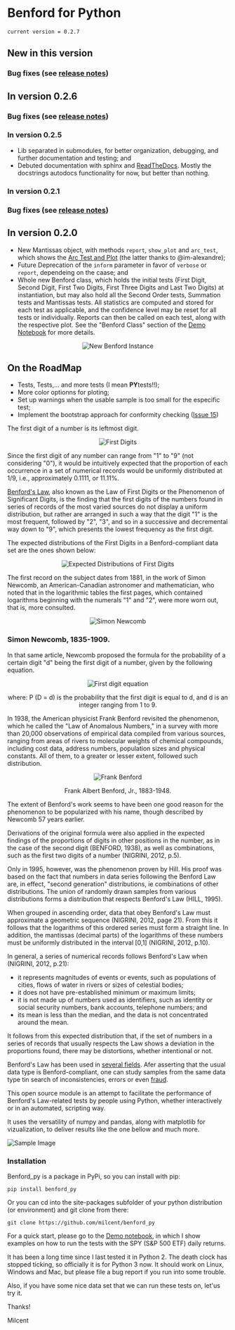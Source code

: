 # Benford for Python

`current version = 0.2.7`

## New in this version

### Bug fixes (see [release notes](https://github.com/milcent/benford_py/releases/tag/v0.2.7))

## In version 0.2.6

### Bug fixes (see [release notes](https://github.com/milcent/benford_py/releases/tag/v0.2.6))

### In version 0.2.5

- Lib separated in submodules, for better organization, debugging, and further documentation and testing; and
- Debuted documentation with sphinx and [ReadTheDocs](https://benford-py.readthedocs.io). Mostly the docstrings autodocs functionality for now, but better than nothing.

### In version 0.2.1

### Bug fixes (see [release notes](https://github.com/milcent/benford_py/releases/tag/v0.2.1))

## In version 0.2.0

- New Mantissas object, with methods `report`, `show_plot` and `arc_test`, which shows the [Arc Test and Plot](https://github.com/milcent/benford_py/pull/24) (the latter thanks to @im-alexandre);
- Future Deprecation of the `inform` parameter in favor of `verbose` or `report`, dependeing on the caase; and
- Whole new Benford class, which holds the initial tests (First Digit,
Second Digit, First Two Digits, First Three Digits and Last Two Digits) at instantiation, but may also hold all the Second Order tests, Summation tests and Mantissas tests. All statistics are computed and stored for each test as applicable, and the confidence level may be reset for all tests or individually. Reports can then be called on each test, along with the respective plot. See the "Benford Class" section of the [Demo Notebook](https://github.com/milcent/benford_py/blob/master/Demo.ipynb) for more details.

<p align="center">
  <img alt="New Benford Instance" src="https://github.com/milcent/benford_py/blob/master/img/Benford_Instance.png">
</p>

## On the RoadMap

- Tests, Tests,... and more tests (I mean **PY**tests!!);
- More color optionns for ploting;
- Set up warnings when the usable sample is too small for the especific test;
- Implement the bootstrap approach for conformity checking ([Issue 15](https://github.com/milcent/benford_py/issues/15))

The first digit of a number is its leftmost digit.
<p align="center">
  <img alt="First Digits" src="https://github.com/milcent/benford_py/blob/master/img/First_Digits.png">
</p>

Since the first digit of any number can range from "1" to "9"
(not considering "0"), it would be intuitively expected that the
proportion of each occurrence in a set of numerical records would
be uniformly distributed at 1/9, i.e., approximately 0.1111,
or 11.11%.

[Benford's Law](https://en.wikipedia.org/wiki/Benford%27s_law),
also known as the Law of First Digits or the Phenomenon of
Significant Digits, is the finding that the first digits of the
numbers found in series of records of the most varied sources do
not display a uniform distribution, but rather are arranged in such
a way that the digit "1" is the most frequent, followed by "2",
"3", and so in a successive and decremental way down to "9", 
which presents the lowest frequency as the first digit.

The expected distributions of the First Digits in a
Benford-compliant data set are the ones shown below:
<p align="center">
  <img alt="Expected Distributions of First Digits" src="https://github.com/milcent/benford_py/blob/master/img/First.png">
</p>

The first record on the subject dates from 1881, in the work of
Simon Newcomb, an American-Canadian astronomer and mathematician,
who noted that in the logarithmic tables the first pages, which
contained logarithms beginning with the numerals "1" and "2",
were more worn out, that is, more consulted.

<p align="center">
  <img alt="Simon Newcomb" src="https://github.com/milcent/benford_py/blob/master/img/Simon_Newcomb_APS.jpg">
</p>
<p align="center"><h3>
Simon Newcomb, 1835-1909.</h3>
</p>

In that same article, Newcomb proposed the formula for the
probability of a certain digit "d" being the first digit of a
number, given by the following equation.

<p align="center">
  <img alt="First digit equation" src="https://github.com/milcent/benford_py/blob/master/img/formula.png">
</p>
<p align="center"> where: P (D = d) is the probability that
  the first digit is equal to d, and d is an integer ranging 
  from 1 to 9.
</p>

In 1938, the American physicist Frank Benford revisited the 
phenomenon, which he called the "Law of Anomalous Numbers," in 
a survey with more than 20,000 observations of empirical data 
compiled from various sources, ranging from areas of rivers to
molecular weights of chemical compounds, including cost data, 
address numbers, population sizes and physical constants. All 
of them, to a greater or lesser extent, followed such 
distribution.

<p align="center">
  <img alt="Frank Benford" src="https://github.com/milcent/benford_py/blob/master/img/2429_Benford-Frank.jpg">
</p>
<p align="center">
  Frank Albert Benford, Jr., 1883-1948.
</p>

The extent of Benford's work seems to have been one good reason 
for the phenomenon to be popularized with his name, though 
described by Newcomb 57 years earlier.

Derivations of the original formula were also applied in the 
expected findings of the proportions of digits in other 
positions in the number, as in the case of the second digit
(BENFORD, 1938), as well as combinations, such as the first 
two digits of a number (NIGRINI, 2012, p.5).

Only in 1995, however, was the phenomenon proven by Hill. 
His proof was based on the fact that numbers in data series
following the Benford Law are, in effect, "second generation"
distributions, ie combinations of other distributions.
The union of randomly drawn samples from various distributions
forms a distribution that respects Benford's Law (HILL, 1995).

When grouped in ascending order, data that obey Benford's Law 
must approximate a geometric sequence (NIGRINI, 2012, page 21).
From this it follows that the logarithms of this ordered series
must form a straight line. In addition, the mantissas (decimal
parts) of the logarithms of these numbers must be uniformly
distributed in the interval [0,1] (NIGRINI, 2012, p.10).

In general, a series of numerical records follows Benford's Law
when (NIGRINI, 2012, p.21):
* it represents magnitudes of events or events, such as populations
of cities, flows of water in rivers or sizes of celestial bodies;
* it does not have pre-established minimum or maximum limits;
* it is not made up of numbers used as identifiers, such as 
identity or social security numbers, bank accounts, telephone numbers; and
* its mean is less than the median, and the data is not
concentrated around the mean.

It follows from this expected distribution that, if the set of
numbers in a series of records that usually respects the Law
shows a deviation in the proportions found, there may be
distortions, whether intentional or not.

Benford's Law has been used in [several fields](http://www.benfordonline.net/). 
Afer asserting that the usual data type is Benford-compliant,
one can study samples from the same data type tin search of
inconsistencies, errors or even [fraud](https://www.amazon.com.br/Benfords-Law-Applications-Accounting-Detection/dp/1118152859).

This open source module is an attempt to facilitate the 
performance of Benford's Law-related tests by people using
Python, whether interactively or in an automated, scripting way.

It uses the versatility of numpy and pandas, along with
matplotlib for vizualization, to deliver results like the one
bellow and much more.

![Sample Image](https://github.com/milcent/benford_py/blob/master/img/SPY-f2d-conf_level-95.png)

### Installation

Benford_py is a package in PyPi, so you can install with pip:

`pip install benford_py`

Or you can cd into the site-packages subfolder of your python distribution (or environment) and git clone from there:

`git clone https://github.com/milcent/benford_py`

For a quick start, please go to the [Demo notebook](https://github.com/milcent/benford_py/blob/master/Demo.ipynb), in which I show examples on how to run the tests with the SPY (S&P 500 ETF) daily returns.

It has been a long time since I last tested it in Python 2. The death clock has stopped ticking, so officially it is for Python 3 now. It should work on Linux, Windows and Mac, but please file a bug report if you run into some trouble.

Also, if you have some nice data set that we can run these tests on, let'us try it.

Thanks!

Milcent

